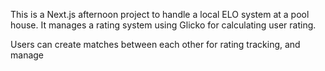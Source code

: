 This is a Next.js afternoon project to handle a local ELO system at a pool house. It manages a rating system using Glicko for calculating user rating.

Users can create matches between each other for rating tracking, and manage 
